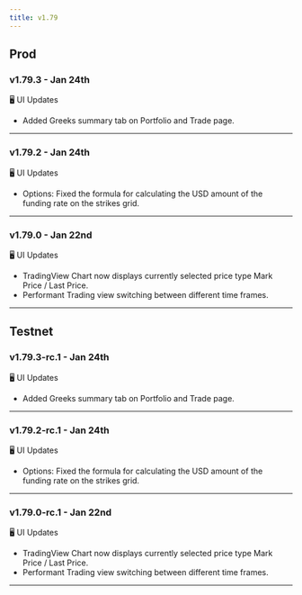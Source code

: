 ```yaml
---
title: v1.79
---
```


## Prod
### v1.79.3 - Jan 24th

🖥️  UI Updates
* Added Greeks summary tab on Portfolio and Trade page.
---
### v1.79.2 - Jan 24th

🖥️  UI Updates
* Options: Fixed the formula for calculating the USD amount of the funding rate on the strikes grid.
---
### v1.79.0 - Jan 22nd
🖥️  UI Updates
* TradingView Chart now displays currently selected price type Mark Price / Last Price.
* Performant Trading view switching between different time frames.

---

## Testnet
### v1.79.3-rc.1 - Jan 24th

🖥️  UI Updates
* Added Greeks summary tab on Portfolio and Trade page.
---
### v1.79.2-rc.1 - Jan 24th

🖥️  UI Updates
* Options: Fixed the formula for calculating the USD amount of the funding rate on the strikes grid.
---
### v1.79.0-rc.1 - Jan 22nd

🖥️  UI Updates
* TradingView Chart now displays currently selected price type Mark Price / Last Price.
* Performant Trading view switching between different time frames.
---
